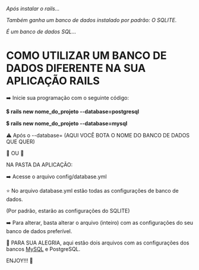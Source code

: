 *Após instalar o rails...*

*Também ganha um banco de dados instalado por padrão: O SQLITE.*

*É um banco de dados SQL...* 


# COMO UTILIZAR UM BANCO DE DADOS DIFERENTE NA SUA APLICAÇÃO RAILS #

➡️ Inicie sua programação com o seguinte código:

💲 **rails new nome_do_projeto --database=postgresql**

💲 **rails new nome_do_projeto --database=mysql**

⚠️ Após o --database= (AQUI VOCÊ BOTA O NOME DO BANCO DE DADOS QUE QUER)


🔻 OU 🔻


NA PASTA DA APLICAÇÃO:

➡️ Acesse o arquivo config/database.yml

⭐ No arquivo database.yml estão todas as configurações de banco de dados.

(Por padrão, estarão as configurações do SQLITE)


➡️ Para alterar, basta alterar o arquivo (inteiro) com as configurações do seu banco de dados preferível.

💙 PARA SUA ALEGRIA, aqui estão dois arquivos com as configurações dos bancos [MySQL](https://github.com/LeticiaBibiano/ruby_on_rails_doc/blob/main/Banco_de_dados/mysql.database.yml) e PostgreSQL.

ENJOY!!! 🍾

